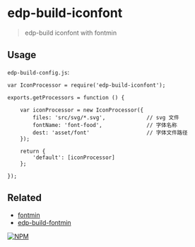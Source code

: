 # edp-build-iconfont

> edp-build iconfont with fontmin

## Usage

`edp-build-config.js`:

```
var IconProcessor = require('edp-build-iconfont');

exports.getProcessors = function () {

    var iconProcessor = new IconProcessor({
        files: 'src/svg/*.svg',				// svg 文件
        fontName: 'font-food',			    // 字体名称
        dest: 'asset/font' 			        // 字体文件路径
    });

    return {
        'default': [iconProcessor]
    };

});
```

## Related

- [fontmin](https://github.com/ecomfe/fontmin)
- [edp-build-fontmin](https://github.com/ecomfe/edp-build-fontmin)

[![NPM](https://nodei.co/npm/edp-build-iconfont.png?downloads=true&stars=true)](https://nodei.co/npm/edp-build-iconfont/)
